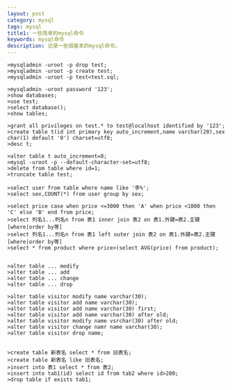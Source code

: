 ```yaml
---
layout: post
category: mysql
tags: mysql
title1: 一些简单的mysql命令
keywords: mysql命令
description: 记录一些很基本的mysql命令。
---
```



	>mysqladmin -uroot -p drop test;
	>mysqladmin -uroot -p create test;
	>mysqladmin -uroot -p test<test.sql;
	
	>mysqladmin -uroot password '123';
	>show databases;
	>use test;
	>select database();
	>show tables;
	
	>grant all privileges on test.* to test@localhost identified by '123';
	>create table t(id int primary key auto_increment,name varchar(20),sex char(1) default '0') charset=utf8;
	>desc t;
	
	>alter table t auto_increment=0;
	>mysql -uroot -p --default-character-set=utf8;
	>delete from table where id=1;
	>truncate table test;
	
	>select user from table where name like '李%';
	>select sex,COUNT(*) from user group by sex;
	
	>select price case when price <=3000 then 'A' when price <1000 then 'C' else 'B' end from price;
	>select 列名1...列名n from 表1 inner join 表2 on 表1.外键=表2.主键 [where|order by等]
	>select 列名1...列名n from 表1 left outer join 表2 on 表1.外键=表2.主键 [where|order by等]
	>select * from product where price>(select AVG(price) from product);
	
	
	>alter table ... modify 
	>alter table ... add 
	>alter table ... change
	>alter table ... drop
	
	>alter table visitor modify name varchar(30);
	>alter table visitor add name varchar(30);
	>alter table visitor add name varchar(30) first;
	>alter table visitor add name varchar(30) after old;
	>alter table visitor modify name vsrchar(30) after old;
	>alter table visitor change namr name varchar(30);
	>alter table visitor drop name;
	
	
	>create table 新表名 select * from 旧表名;
	>create table 新表名 like 旧表名;
	>insert into 表1 select * from 表2;
	>insert into tab1(id) select id from tab2 where id>200;
	>drop table if exists tab1; 

